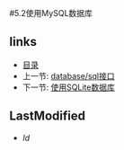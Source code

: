 #5.2使用MySQL数据库


## links
   * [目录](<preface.md>)
   * 上一节: [database/sql接口](<5.1.md>)
   * 下一节: [使用SQLite数据库](<5.3.md>)

## LastModified 
   * $Id$